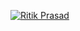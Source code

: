 
[![Ritik Prasad](https://i.postimg.cc/k53tTbHx/temp-Imagewavd-Zt.avif)](https://www.youtube.com/channel/UC2Mgx_Gog9mPtNNlr5P7gEg)
